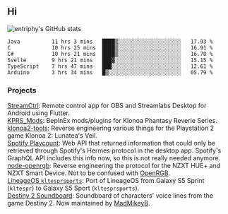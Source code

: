 ## Hi
![entriphy's GitHub stats](https://github-readme-stats.vercel.app/api?username=entriphy&show_icons=true&title_color=2196F3&bg_color=212121&text_color=FAFAFA&hide_border=true)
<!--START_SECTION:waka-->

```text
Java          11 hrs 3 mins   ████▒░░░░░░░░░░░░░░░░░░░░   17.93 %
C             10 hrs 25 mins  ████▒░░░░░░░░░░░░░░░░░░░░   16.91 %
C#            10 hrs 21 mins  ████▒░░░░░░░░░░░░░░░░░░░░   16.78 %
Svelte        9 hrs 21 mins   ███▓░░░░░░░░░░░░░░░░░░░░░   15.15 %
TypeScript    7 hrs 47 mins   ███░░░░░░░░░░░░░░░░░░░░░░   12.61 %
Arduino       3 hrs 34 mins   █▒░░░░░░░░░░░░░░░░░░░░░░░   05.79 %
```

<!--END_SECTION:waka-->
### Projects
[StreamCtrl](https://play.google.com/store/apps/details?id=dev.t4ils.obs_remote): Remote control app for OBS and Streamlabs Desktop for Android using Flutter.<br>
[KPRS_Mods](https://github.com/entriphy/KPRS_Mods): BepInEx mods/plugins for Klonoa Phantasy Reverie Series.<br>
[klonoa2-tools](https://github.com/entriphy/klonoa2-tools): Reverse engineering various things for the Playstation 2 game Klonoa 2: Lunatea's Veil.<br>
[Spotify Playcount](https://github.com/entriphy/sp-playcount-librespot): Web API that returned information that could only be retrieved through Spotify's Hermes protocol in the desktop app. Spotify's GraphQL API includes this info now, so this is not really needed anymore.<br>
[node-openrgb](https://github.com/entriphy/node-openrgb): Reverse engineering the protocol for the NZXT HUE+ and NZXT Smart Device. Not to be confused with [OpenRGB](https://gitlab.com/CalcProgrammer1/OpenRGB).<br>
[LineageOS `kltesprsports`](https://github.com/entriphy/android_device_samsung_kltesprsports): Port of LineageOS from Galaxy S5 Sprint (`kltespr`) to Galaxy S5 Sport (`kltesprsports`).<br>
[Destiny 2 Soundboard](https://github.com/entriphy/Destiny2-Soundboard): Soundboard of characters' voice lines from the game Destiny 2. Now maintained by [MadMikeyB](https://github.com/MadMikeyB/Destiny2-Soundboard).
